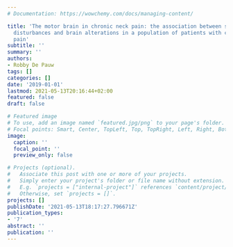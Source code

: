 ```yaml
---
# Documentation: https://wowchemy.com/docs/managing-content/

title: 'The motor brain in chronic neck pain: the association between sensorimotor
  disturbances and brain alterations in a population of patients with chronic neck
  pain'
subtitle: ''
summary: ''
authors:
- Robby De Pauw
tags: []
categories: []
date: '2019-01-01'
lastmod: 2021-05-13T20:16:44+02:00
featured: false
draft: false

# Featured image
# To use, add an image named `featured.jpg/png` to your page's folder.
# Focal points: Smart, Center, TopLeft, Top, TopRight, Left, Right, BottomLeft, Bottom, BottomRight.
image:
  caption: ''
  focal_point: ''
  preview_only: false

# Projects (optional).
#   Associate this post with one or more of your projects.
#   Simply enter your project's folder or file name without extension.
#   E.g. `projects = ["internal-project"]` references `content/project/deep-learning/index.md`.
#   Otherwise, set `projects = []`.
projects: []
publishDate: '2021-05-13T18:17:27.796671Z'
publication_types:
- '7'
abstract: ''
publication: ''
---
```

